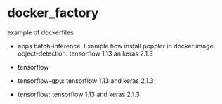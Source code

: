 # docker_factory
 example of dockerfiles

- apps
   batch-inference: Example how install poppler in docker image.
   object-detection: tensorflow 1.13 an keras 2.1.3
   
- tensorflow
 - tensorflow-gpu: tensorflow 1.13 and keras 2.1.3 
 - tensorflow: tensorflow 1.13 and keras 2.1.3
